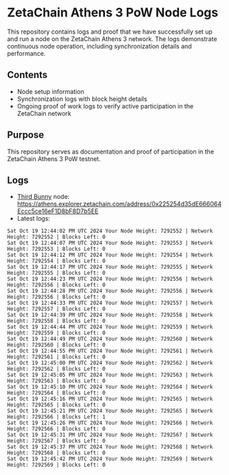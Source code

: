 # ZetaChain Athens 3 PoW Node Logs
This repository contains logs and proof that we have successfully set up and run a node on the ZetaChain Athens 3 network. The logs demonstrate continuous node operation, including synchronization details and performance.

## Contents
- Node setup information
- Synchronization logs with block height details
- Ongoing proof of work logs to verify active participation in the ZetaChain network

## Purpose
This repository serves as documentation and proof of participation in the ZetaChain Athens 3 PoW testnet.

## Logs

- [Third Bunny](https://thirdbunny.xyz/) node: https://athens.explorer.zetachain.com/address/0x225254d35dE666064Eccc5ce16eF1D8bF8D7b5EE
- Latest logs:
```
Sat Oct 19 12:44:02 PM UTC 2024 Your Node Height: 7292552 | Network Height: 7292552 | Blocks Left: 0
Sat Oct 19 12:44:07 PM UTC 2024 Your Node Height: 7292553 | Network Height: 7292553 | Blocks Left: 0
Sat Oct 19 12:44:12 PM UTC 2024 Your Node Height: 7292554 | Network Height: 7292554 | Blocks Left: 0
Sat Oct 19 12:44:17 PM UTC 2024 Your Node Height: 7292555 | Network Height: 7292555 | Blocks Left: 0
Sat Oct 19 12:44:23 PM UTC 2024 Your Node Height: 7292556 | Network Height: 7292556 | Blocks Left: 0
Sat Oct 19 12:44:28 PM UTC 2024 Your Node Height: 7292556 | Network Height: 7292556 | Blocks Left: 0
Sat Oct 19 12:44:33 PM UTC 2024 Your Node Height: 7292557 | Network Height: 7292557 | Blocks Left: 0
Sat Oct 19 12:44:39 PM UTC 2024 Your Node Height: 7292558 | Network Height: 7292558 | Blocks Left: 0
Sat Oct 19 12:44:44 PM UTC 2024 Your Node Height: 7292559 | Network Height: 7292559 | Blocks Left: 0
Sat Oct 19 12:44:49 PM UTC 2024 Your Node Height: 7292560 | Network Height: 7292560 | Blocks Left: 0
Sat Oct 19 12:44:55 PM UTC 2024 Your Node Height: 7292561 | Network Height: 7292561 | Blocks Left: 0
Sat Oct 19 12:45:00 PM UTC 2024 Your Node Height: 7292562 | Network Height: 7292562 | Blocks Left: 0
Sat Oct 19 12:45:05 PM UTC 2024 Your Node Height: 7292563 | Network Height: 7292563 | Blocks Left: 0
Sat Oct 19 12:45:10 PM UTC 2024 Your Node Height: 7292564 | Network Height: 7292564 | Blocks Left: 0
Sat Oct 19 12:45:16 PM UTC 2024 Your Node Height: 7292565 | Network Height: 7292565 | Blocks Left: 0
Sat Oct 19 12:45:21 PM UTC 2024 Your Node Height: 7292565 | Network Height: 7292566 | Blocks Left: 1
Sat Oct 19 12:45:26 PM UTC 2024 Your Node Height: 7292566 | Network Height: 7292566 | Blocks Left: 0
Sat Oct 19 12:45:31 PM UTC 2024 Your Node Height: 7292567 | Network Height: 7292567 | Blocks Left: 0
Sat Oct 19 12:45:37 PM UTC 2024 Your Node Height: 7292568 | Network Height: 7292568 | Blocks Left: 0
Sat Oct 19 12:45:42 PM UTC 2024 Your Node Height: 7292569 | Network Height: 7292569 | Blocks Left: 0
```
